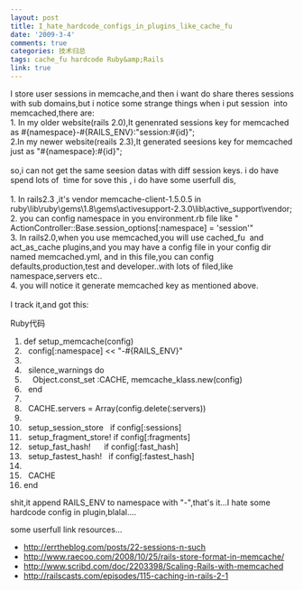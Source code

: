 ```yaml
---
layout: post
title: I_hate_hardcode_configs_in_plugins_like_cache_fu
date: '2009-3-4'
comments: true
categories: 技术归总
tags: cache_fu hardcode Ruby&amp;Rails
link: true
---
```

<p>I store user sessions in memcache,and then i want do share theres sessions with sub domains,but i notice some strange things when i put session&nbsp; into memcached,there are:<br />
1. In my older website(rails 2.0),It genenrated sessions key for memcached as #{namespace}-#{RAILS_ENV}:&quot;session:#{id}&quot;;<br />
2.In my newer website(reails 2.3),It generated seesions key for memcached just as &quot;#{namespace}:#{id}&quot;;<br />
<br />
so,i can not get the same seesion datas with diff session keys. i do have spend lots of&nbsp; time for sove this , i do have some userfull dis,<br />
<br />
1. In rails2.3 ,it's vendor memcache-client-1.5.0.5 in ruby\lib\ruby\gems\1.8\gems\activesupport-2.3.0\lib\active_support\vendor;<br />
2. you can config namespace in you environment.rb file like &quot;&nbsp; ActionController::Base.session_options[:namespace] = 'session'&quot;<br />
3. In rails2.0,when you use memcached,you will use cached_fu&nbsp; and act_as_cache plugins,and you may have a config file in your config dir named memcached.yml, and in this file,you can config defaults,production,test and developer..with lots of filed,like namespace,servers etc..<br />
4. you will notice it generate memcached key as mentioned above.<br />
<br />
I track it,and got this:</p>
<div class="codeText">
<div class="codeHead">Ruby代码</div>
<ol class="dp-rb" start="1">
    <li class="alt"><span><span class="keyword">def</span><span>&nbsp;setup_memcache(config)&nbsp;&nbsp;</span></span></li>
    <li class=""><span>&nbsp;&nbsp;config[<span class="symbol">:namespace</span><span>]&nbsp;&lt;&lt;&nbsp;</span><span class="string">&quot;-#{RAILS_ENV}&quot;</span><span>&nbsp;&nbsp;</span></span></li>
    <li class="alt"><span>&nbsp;&nbsp;</span></li>
    <li class=""><span>&nbsp;&nbsp;silence_warnings&nbsp;<span class="keyword">do</span><span>&nbsp;&nbsp;</span></span></li>
    <li class="alt"><span>&nbsp;&nbsp;&nbsp;&nbsp;<span class="builtin">Object</span><span>.const_set&nbsp;:CACHE,&nbsp;memcache_klass.</span><span class="keyword">new</span><span>(config)&nbsp;&nbsp;</span></span></li>
    <li class=""><span>&nbsp;&nbsp;<span class="keyword">end</span><span>&nbsp;&nbsp;</span></span></li>
    <li class="alt"><span>&nbsp;&nbsp;</span></li>
    <li class=""><span>&nbsp;&nbsp;CACHE.servers&nbsp;=&nbsp;<span class="builtin">Array</span><span>(config.delete(</span><span class="symbol">:servers</span><span>))&nbsp;&nbsp;</span></span></li>
    <li class="alt"><span>&nbsp;&nbsp;</span></li>
    <li class=""><span>&nbsp;&nbsp;setup_session_store&nbsp;&nbsp;&nbsp;<span class="keyword">if</span><span>&nbsp;config[</span><span class="symbol">:sessions</span><span>]&nbsp;&nbsp;</span></span></li>
    <li class="alt"><span>&nbsp;&nbsp;setup_fragment_store!&nbsp;<span class="keyword">if</span><span>&nbsp;config[</span><span class="symbol">:fragments</span><span>]&nbsp;&nbsp;</span></span></li>
    <li class=""><span>&nbsp;&nbsp;setup_fast_hash!&nbsp;&nbsp;&nbsp;&nbsp;&nbsp;&nbsp;<span class="keyword">if</span><span>&nbsp;config[</span><span class="symbol">:fast_hash</span><span>]&nbsp;&nbsp;</span></span></li>
    <li class="alt"><span>&nbsp;&nbsp;setup_fastest_hash!&nbsp;&nbsp;&nbsp;<span class="keyword">if</span><span>&nbsp;config[</span><span class="symbol">:fastest_hash</span><span>]&nbsp;&nbsp;</span></span></li>
    <li class=""><span>&nbsp;&nbsp;</span></li>
    <li class="alt"><span>&nbsp;&nbsp;CACHE&nbsp;&nbsp;</span></li>
    <li class=""><span><span class="keyword">end</span><span>&nbsp;&nbsp;</span></span></li>
</ol>
</div>
<p>shit,it append RAILS_ENV to namespace with &quot;-&quot;,that's it...I hate some hardcode config in plugin,blalal....</p>
<p>some userfull link resources...</p>
<ul>
    <li><a href="http://errtheblog.com/posts/22-sessions-n-such">http://errtheblog.com/posts/22-sessions-n-such</a></li>
    <li><a href="http://www.raecoo.com/2008/10/25/rails-store-format-in-memcache/">http://www.raecoo.com/2008/10/25/rails-store-format-in-memcache/</a></li>
    <li><a href="http://www.scribd.com/doc/2203398/Scaling-Rails-with-memcached">http://www.scribd.com/doc/2203398/Scaling-Rails-with-memcached</a></li>
    <li><a href="http://railscasts.com/episodes/115-caching-in-rails-2-1">http://railscasts.com/episodes/115-caching-in-rails-2-1</a></li>
</ul>
